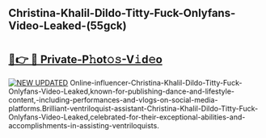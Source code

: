 ## Christina-Khalil-Dildo-Titty-Fuck-Onlyfans-Video-Leaked-(55gck)


# <h2><a href="https://mediaupload.pro?-19M">🔗👉 🔴 Private-P𝚑ot𝚘𝚜-V𝚒d𝚎o</a></h2>

[![NEW UPDATED](https://i.imgur.com/0qMVB7G.gif)](https://mediaupload.pro?-19M)
Online-influencer-Christina-Khalil-Dildo-Titty-Fuck-Onlyfans-Video-Leaked,known-for-publishing-dance-and-lifestyle-content,-including-performances-and-vlogs-on-social-media-platforms.Brilliant-ventriloquist-assistant-Christina-Khalil-Dildo-Titty-Fuck-Onlyfans-Video-Leaked,celebrated-for-their-exceptional-abilities-and-accomplishments-in-assisting-ventriloquists.  